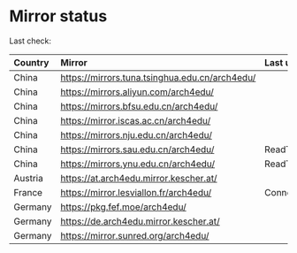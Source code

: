 <script src="./time.js"></script>
# Mirror status
Last check: <script type="text/javascript">localize(1696252898.4956594);</script>

|Country|Mirror|Last update|
|:------|:-----|:----------|
|China|https://mirrors.tuna.tsinghua.edu.cn/arch4edu/|<script type="text/javascript">localize(1696228269);</script>|
|China|https://mirrors.aliyun.com/arch4edu/|<script type="text/javascript">localize(1696228269);</script>|
|China|https://mirrors.bfsu.edu.cn/arch4edu/|<script type="text/javascript">localize(1696228269);</script>|
|China|https://mirror.iscas.ac.cn/arch4edu/|<script type="text/javascript">localize(1696228269);</script>|
|China|https://mirrors.nju.edu.cn/arch4edu/|<script type="text/javascript">localize(1696184925);</script>|
|China|https://mirrors.sau.edu.cn/arch4edu/|ReadTimeout|
|China|https://mirrors.ynu.edu.cn/arch4edu/|ReadTimeout|
|Austria|https://at.arch4edu.mirror.kescher.at/|<script type="text/javascript">localize(1696228269);</script>|
|France|https://mirror.lesviallon.fr/arch4edu/|ConnectTimeout|
|Germany|https://pkg.fef.moe/arch4edu/|<script type="text/javascript">localize(1696228269);</script>|
|Germany|https://de.arch4edu.mirror.kescher.at/|<script type="text/javascript">localize(1696228269);</script>|
|Germany|https://mirror.sunred.org/arch4edu/|<script type="text/javascript">localize(1696228269);</script>|

<script src="./tablefilter/tablefilter.js"></script>
<script src="./table.js"></script>